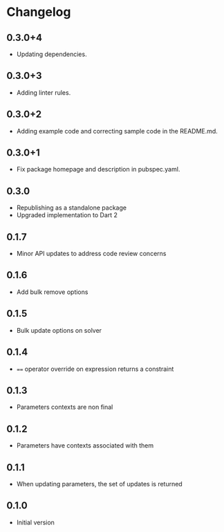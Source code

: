 # Changelog

## 0.3.0+4
 - Updating dependencies.

## 0.3.0+3
 - Adding linter rules.

## 0.3.0+2

- Adding example code and correcting sample code in the README.md.

## 0.3.0+1

- Fix package homepage and description in pubspec.yaml.

## 0.3.0

- Republishing as a standalone package
- Upgraded implementation to Dart 2

## 0.1.7

- Minor API updates to address code review concerns

## 0.1.6

- Add bulk remove options

## 0.1.5

- Bulk update options on solver

## 0.1.4

- `==` operator override on expression returns a constraint

## 0.1.3

- Parameters contexts are non final

## 0.1.2

- Parameters have contexts associated with them

## 0.1.1

- When updating parameters, the set of updates is returned


## 0.1.0

- Initial version
